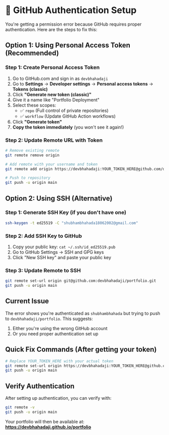 # 🔐 GitHub Authentication Setup

You're getting a permission error because GitHub requires proper authentication. Here are the steps to fix this:

## Option 1: Using Personal Access Token (Recommended)

### Step 1: Create Personal Access Token
1. Go to GitHub.com and sign in as `devbhahadaji`
2. Go to **Settings** → **Developer settings** → **Personal access tokens** → **Tokens (classic)**
3. Click **"Generate new token (classic)"**
4. Give it a name like "Portfolio Deployment"
5. Select these scopes:
   - ✅ `repo` (Full control of private repositories)
   - ✅ `workflow` (Update GitHub Action workflows)
6. Click **"Generate token"**
7. **Copy the token immediately** (you won't see it again!)

### Step 2: Update Remote URL with Token
```bash
# Remove existing remote
git remote remove origin

# Add remote with your username and token
git remote add origin https://devbhahadaji:YOUR_TOKEN_HERE@github.com/devbhahadaji/portfolio.git

# Push to repository
git push -u origin main
```

## Option 2: Using SSH (Alternative)

### Step 1: Generate SSH Key (if you don't have one)
```bash
ssh-keygen -t ed25519 -C "shubhambhahada18062002@gmail.com"
```

### Step 2: Add SSH Key to GitHub
1. Copy your public key: `cat ~/.ssh/id_ed25519.pub`
2. Go to GitHub Settings → SSH and GPG keys
3. Click "New SSH key" and paste your public key

### Step 3: Update Remote to SSH
```bash
git remote set-url origin git@github.com:devbhahadaji/portfolio.git
git push -u origin main
```

## Current Issue
The error shows you're authenticated as `shubhambhahada` but trying to push to `devbhahadaji/portfolio`. This suggests:

1. Either you're using the wrong GitHub account
2. Or you need proper authentication set up

## Quick Fix Commands (After getting your token)
```bash
# Replace YOUR_TOKEN_HERE with your actual token
git remote set-url origin https://devbhahadaji:YOUR_TOKEN_HERE@github.com/devbhahadaji/portfolio.git
git push -u origin main
```

## Verify Authentication
After setting up authentication, you can verify with:
```bash
git remote -v
git push -u origin main
```

Your portfolio will then be available at:
**https://devbhahadaji.github.io/portfolio**